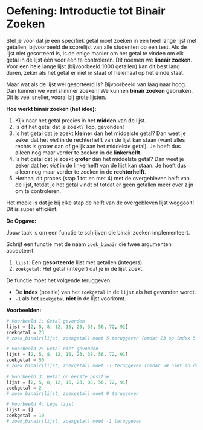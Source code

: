 # Oefening: Introductie tot Binair Zoeken

Stel je voor dat je een specifiek getal moet zoeken in een heel lange lijst met getallen, bijvoorbeeld de scorelijst van alle studenten op een test. Als de lijst niet gesorteerd is, is de enige manier om het getal te vinden om elk getal in de lijst één voor één te controleren. Dit noemen we **lineair zoeken**. Voor een hele lange lijst (bijvoorbeeld 1000 getallen) kan dit best lang duren, zeker als het getal er niet in staat of helemaal op het einde staat.

Maar wat als de lijst wél gesorteerd is? Bijvoorbeeld van laag naar hoog. Dan kunnen we veel slimmer zoeken! We kunnen **binair zoeken** gebruiken. Dit is veel sneller, vooral bij grote lijsten.

**Hoe werkt binair zoeken (het idee):**

1.  Kijk naar het getal precies in het **midden** van de lijst.
2.  Is dit het getal dat je zoekt? Top, gevonden!
3.  Is het getal dat je zoekt **kleiner** dan het middelste getal? Dan weet je zeker dat het _niet_ in de rechterhelft van de lijst kan staan (want alles rechts is groter dan of gelijk aan het middelste getal). Je hoeft dus alleen nog maar verder te zoeken in de **linkerhelft**.
4.  Is het getal dat je zoekt **groter** dan het middelste getal? Dan weet je zeker dat het _niet_ in de linkerhelft van de lijst kan staan. Je hoeft dus alleen nog maar verder te zoeken in de **rechterhelft**.
5.  Herhaal dit proces (stap 1 tot en met 4) met de overgebleven helft van de lijst, totdat je het getal vindt of totdat er geen getallen meer over zijn om te controleren.

Het mooie is dat je bij elke stap de helft van de overgebleven lijst weggooit! Dit is super efficiënt.

**De Opgave:**

Jouw taak is om een functie te schrijven die binair zoeken implementeert.

Schrijf een functie met de naam `zoek_binair` die twee argumenten accepteert:

1.  `lijst`: Een **gesorteerde** lijst met getallen (integers).
2.  `zoekgetal`: Het getal (integer) dat je in de lijst zoekt.

De functie moet het volgende teruggeven:

- De **index** (positie) van het `zoekgetal` in de `lijst` als het gevonden wordt.
- `-1` als het `zoekgetal` **niet** in de lijst voorkomt.

**Voorbeelden:**

```python
# Voorbeeld 1: Getal gevonden
lijst = [2, 5, 8, 12, 16, 23, 38, 56, 72, 91]
zoekgetal = 23
# zoek_binair(lijst, zoekgetal) moet 5 teruggeven (omdat 23 op index 5 staat)

# Voorbeeld 2: Getal niet gevonden
lijst = [2, 5, 8, 12, 16, 23, 38, 56, 72, 91]
zoekgetal = 50
# zoek_binair(lijst, zoekgetal) moet -1 teruggeven (omdat 50 niet in de lijst staat)

# Voorbeeld 3: Getal op eerste positie
lijst = [2, 5, 8, 12, 16, 23, 38, 56, 72, 91]
zoekgetal = 2
# zoek_binair(lijst, zoekgetal) moet 0 teruggeven

# Voorbeeld 4: Lege lijst
lijst = []
zoekgetal = 10
# zoek_binair(lijst, zoekgetal) moet -1 teruggeven


```
